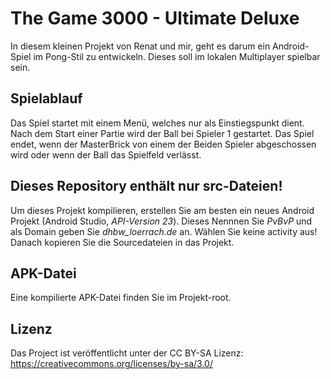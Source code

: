 # The Game 3000 - Ultimate Deluxe 
In diesem kleinen Projekt von Renat und mir, geht es darum ein Android-Spiel im Pong-Stil zu entwickeln.
Dieses soll im lokalen Multiplayer spielbar sein.
## Spielablauf
Das Spiel startet mit einem Menü, welches nur als Einstiegspunkt dient.
Nach dem Start einer Partie wird der Ball bei Spieler 1 gestartet.
Das Spiel endet, wenn der MasterBrick von einem der Beiden Spieler abgeschossen wird oder wenn der Ball das Spielfeld verlässt.
## Dieses Repository enthält nur src-Dateien!
Um dieses Projekt kompilieren, erstellen Sie am besten ein neues Android Projekt (Android Studio, *API-Version 23*).
Dieses Nennnen Sie *PvBvP* und als Domain geben Sie *dhbw_loerrach.de* an.
Wählen Sie keine activity aus!
Danach kopieren Sie die Sourcedateien in das Projekt.
## APK-Datei
Eine kompilierte APK-Datei finden Sie im Projekt-root.
## Lizenz
Das Project ist veröffentlicht unter der CC BY-SA Lizenz:
https://creativecommons.org/licenses/by-sa/3.0/
